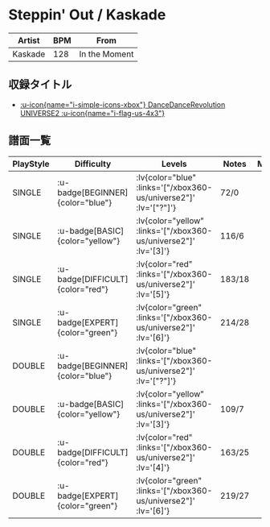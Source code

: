 # Steppin' Out / Kaskade

|Artist|BPM|From|
|------|---|----|
|Kaskade|128|In the Moment|

## 収録タイトル

- [ :u-icon{name="i-simple-icons-xbox"} DanceDanceRevolution UNIVERSE2 :u-icon{name="i-flag-us-4x3"} ](/xbox360-us/universe2)

## 譜面一覧

|PlayStyle|Difficulty|Levels|Notes|Movie|
|---------|----------|------|-----|-----|
|SINGLE| :u-badge[BEGINNER]{color="blue"} | :lv{color="blue" :links='["/xbox360-us/universe2"]' :lv='["?"]'} |72/0||
|SINGLE| :u-badge[BASIC]{color="yellow"} | :lv{color="yellow" :links='["/xbox360-us/universe2"]' :lv='[3]'} |116/6||
|SINGLE| :u-badge[DIFFICULT]{color="red"} | :lv{color="red" :links='["/xbox360-us/universe2"]' :lv='[5]'} |183/18||
|SINGLE| :u-badge[EXPERT]{color="green"} | :lv{color="green" :links='["/xbox360-us/universe2"]' :lv='[6]'} |214/28||
|DOUBLE| :u-badge[BEGINNER]{color="blue"} | :lv{color="blue" :links='["/xbox360-us/universe2"]' :lv='["?"]'} |||
|DOUBLE| :u-badge[BASIC]{color="yellow"} | :lv{color="yellow" :links='["/xbox360-us/universe2"]' :lv='[3]'} |109/7||
|DOUBLE| :u-badge[DIFFICULT]{color="red"} | :lv{color="red" :links='["/xbox360-us/universe2"]' :lv='[4]'} |163/25||
|DOUBLE| :u-badge[EXPERT]{color="green"} | :lv{color="green" :links='["/xbox360-us/universe2"]' :lv='[6]'} |219/27||
